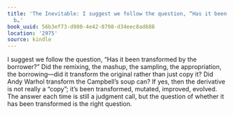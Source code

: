```yaml
---
title: 'The Inevitable: I suggest we follow the question, “Has it been transformed
  b…'
book_uuid: 56b3ef73-d980-4e42-8798-d34eec8ad688
location: '2975'
source: kindle
---
```


I suggest we follow the question, “Has it been transformed by the borrower?” Did the remixing, the mashup, the sampling, the appropriation, the borrowing—did it transform the original rather than just copy it? Did Andy Warhol transform the Campbell’s soup can? If yes, then the derivative is not really a “copy”; it’s been transformed, mutated, improved, evolved. The answer each time is still a judgment call, but the question of whether it has been transformed is the right question.